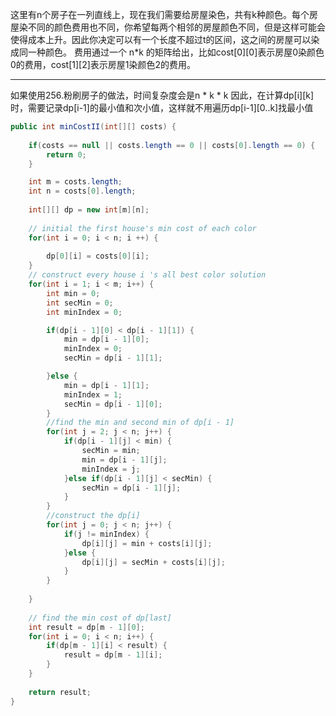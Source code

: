 这里有n个房子在一列直线上，现在我们需要给房屋染色，共有k种颜色。每个房屋染不同的颜色费用也不同，你希望每两个相邻的房屋颜色不同，但是这样可能会使得成本上升。因此你决定可以有一个长度不超过t的区间，这之间的房屋可以染成同一种颜色。
费用通过一个 n*k 的矩阵给出，比如cost[0][0]表示房屋0染颜色0的费用，cost[1][2]表示房屋1染颜色2的费用。

***

如果使用256.粉刷房子的做法，时间复杂度会是n * k * k
因此，在计算dp[i][k]时，需要记录dp[i-1]的最小值和次小值，这样就不用遍历dp[i-1][0..k]找最小值

```Java
public int minCostII(int[][] costs) {
        
    if(costs == null || costs.length == 0 || costs[0].length == 0) {
        return 0;
    }

    int m = costs.length;
    int n = costs[0].length;
    
    int[][] dp = new int[m][n];
    
    // initial the first house's min cost of each color
    for(int i = 0; i < n; i ++) {
        
        dp[0][i] = costs[0][i];
    }
    // construct every house i 's all best color solution
    for(int i = 1; i < m; i++) {
        int min = 0;
        int secMin = 0;
        int minIndex = 0;

        if(dp[i - 1][0] < dp[i - 1][1]) {
            min = dp[i - 1][0];
            minIndex = 0;
            secMin = dp[i - 1][1];

        }else {
            min = dp[i - 1][1];
            minIndex = 1;
            secMin = dp[i - 1][0];
        }
        //find the min and second min of dp[i - 1]
        for(int j = 2; j < n; j++) {
            if(dp[i - 1][j] < min) {
                secMin = min;
                min = dp[i - 1][j];
                minIndex = j;
            }else if(dp[i - 1][j] < secMin) {
                secMin = dp[i - 1][j];
            }
        }
        //construct the dp[i]
        for(int j = 0; j < n; j++) {
            if(j != minIndex) {
                dp[i][j] = min + costs[i][j];
            }else {
                dp[i][j] = secMin + costs[i][j];
            }
        }
        
    }
    
    // find the min cost of dp[last]
    int result = dp[m - 1][0];
    for(int i = 0; i < n; i++) {
        if(dp[m - 1][i] < result) {
            result = dp[m - 1][i];
        }
    }
    
    return result;
}
```